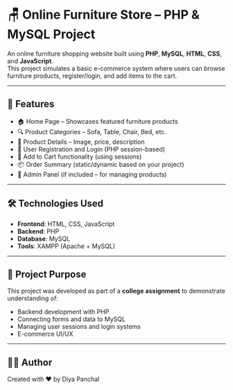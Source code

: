 # 🪑 Online Furniture Store – PHP & MySQL Project

An online furniture shopping website built using **PHP**, **MySQL**, **HTML**, **CSS**, and **JavaScript**.  
This project simulates a basic e-commerce system where users can browse furniture products, register/login, and add items to the cart.

---

## 📌 Features

- 🏠 Home Page – Showcases featured furniture products
- 🔍 Product Categories – Sofa, Table, Chair, Bed, etc.
- 🧾 Product Details – Image, price, description
- 👤 User Registration and Login (PHP session-based)
- 🛒 Add to Cart functionality (using sessions)
- 📦 Order Summary (static/dynamic based on your project)
- 🔐 Admin Panel (if included – for managing products)

---

## 🛠️ Technologies Used

- **Frontend**: HTML, CSS, JavaScript
- **Backend**: PHP
- **Database**: MySQL
- **Tools**: XAMPP (Apache + MySQL)

---

## 🎯 Project Purpose

This project was developed as part of a **college assignment** to demonstrate understanding of:
- Backend development with PHP
- Connecting forms and data to MySQL
- Managing user sessions and login systems
- E-commerce UI/UX

---
## 🙋‍♀️ Author
Created with ❤️ by Diya Panchal
